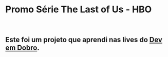 <h1>Promo Série The Last of Us - HBO </h1>
<br>
<h2>Este foi um projeto que aprendi nas lives do <a href="https://devemdobro.com" target="_blank">Dev em Dobro</a>.</h2>
